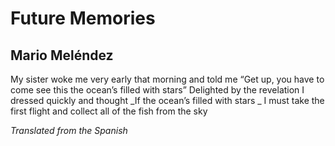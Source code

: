 # Future Memories
## Mario Meléndez
My sister woke me very early
that morning and told me
“Get up, you have to come see this
the ocean’s filled with stars”
Delighted by the revelation
I dressed quickly and thought
 _If the ocean’s filled with stars
_
I must take the first flight
and collect all of the fish from the sky

_Translated from the Spanish_